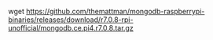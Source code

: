 wget https://github.com/themattman/mongodb-raspberrypi-binaries/releases/download/r7.0.8-rpi-unofficial/mongodb.ce.pi4.r7.0.8.tar.gz
